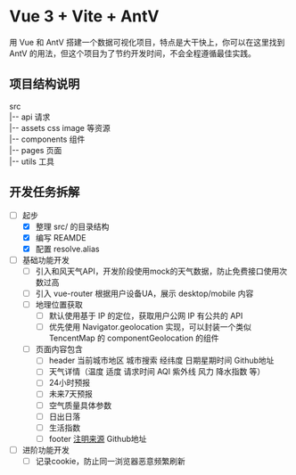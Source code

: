 # Vue 3 + Vite + AntV

用  Vue 和 AntV 搭建一个数据可视化项目，特点是大干快上，你可以在这里找到 AntV 的用法，但这个项目为了节约开发时间，不会全程遵循最佳实践。

## 项目结构说明

src  
|-- api 请求   
|-- assets css image 等资源  
|-- components 组件  
|-- pages 页面  
|-- utils 工具      

## 开发任务拆解

- [ ] 起步
  - [x] 整理 src/ 的目录结构
  - [x] 编写 REAMDE
  - [x] 配置 resolve.alias
- [ ] 基础功能开发
  - [ ] 引入和风天气API，开发阶段使用mock的天气数据，防止免费接口使用次数过高
  - [ ] 引入 vue-router 根据用户设备UA，展示 desktop/mobile 内容
  - [ ] 地理位置获取
    - [ ] 默认使用基于 IP 的定位，获取用户公网 IP 有公共的 API
    - [ ] 优先使用 Navigator.geolocation 实现，可以封装一个类似 TencentMap 的 componentGeolocation 的组件
  - [ ] 页面内容包含
    - [ ] header 当前城市地区 城市搜索 经纬度 日期星期时间 Github地址
    - [ ] 天气详情（温度 适度 请求时间 AQI 紫外线 风力 降水指数 等）
    - [ ] 24小时预报
    - [ ] 未来7天预报
    - [ ] 空气质量具体参数
    - [ ] 日出日落
    - [ ] 生活指数
    - [ ] footer [注明来源](https://dev.qweather.com/docs/terms/attribution/) Github地址
- [ ] 进阶功能开发
  - [ ] 记录cookie，防止同一浏览器恶意频繁刷新

